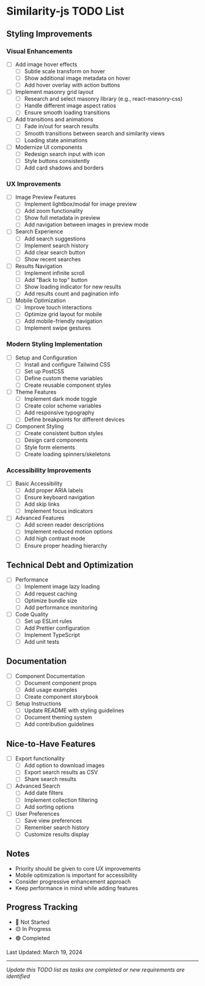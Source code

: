 # Similarity-js TODO List

## Styling Improvements

### Visual Enhancements
- [ ] Add image hover effects
  - [ ] Subtle scale transform on hover
  - [ ] Show additional image metadata on hover
  - [ ] Add hover overlay with action buttons
- [ ] Implement masonry grid layout
  - [ ] Research and select masonry library (e.g., react-masonry-css)
  - [ ] Handle different image aspect ratios
  - [ ] Ensure smooth loading transitions
- [ ] Add transitions and animations
  - [ ] Fade in/out for search results
  - [ ] Smooth transitions between search and similarity views
  - [ ] Loading state animations
- [ ] Modernize UI components
  - [ ] Redesign search input with icon
  - [ ] Style buttons consistently
  - [ ] Add card shadows and borders

### UX Improvements
- [ ] Image Preview Features
  - [ ] Implement lightbox/modal for image preview
  - [ ] Add zoom functionality
  - [ ] Show full metadata in preview
  - [ ] Add navigation between images in preview mode
- [ ] Search Experience
  - [ ] Add search suggestions
  - [ ] Implement search history
  - [ ] Add clear search button
  - [ ] Show recent searches
- [ ] Results Navigation
  - [ ] Implement infinite scroll
  - [ ] Add "Back to top" button
  - [ ] Show loading indicator for new results
  - [ ] Add results count and pagination info
- [ ] Mobile Optimization
  - [ ] Improve touch interactions
  - [ ] Optimize grid layout for mobile
  - [ ] Add mobile-friendly navigation
  - [ ] Implement swipe gestures

### Modern Styling Implementation
- [ ] Setup and Configuration
  - [ ] Install and configure Tailwind CSS
  - [ ] Set up PostCSS
  - [ ] Define custom theme variables
  - [ ] Create reusable component styles
- [ ] Theme Features
  - [ ] Implement dark mode toggle
  - [ ] Create color scheme variables
  - [ ] Add responsive typography
  - [ ] Define breakpoints for different devices
- [ ] Component Styling
  - [ ] Create consistent button styles
  - [ ] Design card components
  - [ ] Style form elements
  - [ ] Create loading spinners/skeletons

### Accessibility Improvements
- [ ] Basic Accessibility
  - [ ] Add proper ARIA labels
  - [ ] Ensure keyboard navigation
  - [ ] Add skip links
  - [ ] Implement focus indicators
- [ ] Advanced Features
  - [ ] Add screen reader descriptions
  - [ ] Implement reduced motion options
  - [ ] Add high contrast mode
  - [ ] Ensure proper heading hierarchy

## Technical Debt and Optimization
- [ ] Performance
  - [ ] Implement image lazy loading
  - [ ] Add request caching
  - [ ] Optimize bundle size
  - [ ] Add performance monitoring
- [ ] Code Quality
  - [ ] Set up ESLint rules
  - [ ] Add Prettier configuration
  - [ ] Implement TypeScript
  - [ ] Add unit tests

## Documentation
- [ ] Component Documentation
  - [ ] Document component props
  - [ ] Add usage examples
  - [ ] Create component storybook
- [ ] Setup Instructions
  - [ ] Update README with styling guidelines
  - [ ] Document theming system
  - [ ] Add contribution guidelines

## Nice-to-Have Features
- [ ] Export functionality
  - [ ] Add option to download images
  - [ ] Export search results as CSV
  - [ ] Share search results
- [ ] Advanced Search
  - [ ] Add date filters
  - [ ] Implement collection filtering
  - [ ] Add sorting options
- [ ] User Preferences
  - [ ] Save view preferences
  - [ ] Remember search history
  - [ ] Customize results display

## Notes
- Priority should be given to core UX improvements
- Mobile optimization is important for accessibility
- Consider progressive enhancement approach
- Keep performance in mind while adding features

## Progress Tracking
- 🔴 Not Started
- 🟡 In Progress
- 🟢 Completed

Last Updated: March 19, 2024

---
*Update this TODO list as tasks are completed or new requirements are identified* 